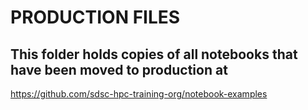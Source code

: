 #  PRODUCTION FILES

## This folder holds copies of all notebooks that have been moved to production at
https://github.com/sdsc-hpc-training-org/notebook-examples

